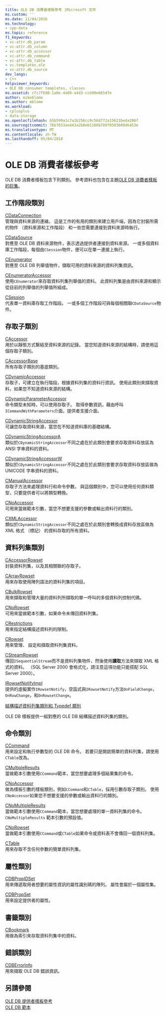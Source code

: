 ```yaml
---
title: OLE DB 消費者樣板參考 |Microsoft 文件
ms.custom: ''
ms.date: 11/04/2016
ms.technology:
- cpp-data
ms.topic: reference
f1_keywords:
- vc-attr.db_param
- vc-attr.db_column
- vc-attr.db_accessor
- vc-attr.db_command
- vc-attr.db_table
- vc.templates.ole
- vc-attr.db_source
dev_langs:
- C++
helpviewer_keywords:
- OLE DB consumer templates, classes
ms.assetid: cfc7f698-1a0e-4a09-a4d3-ccb99e6654fe
author: mikeblome
ms.author: mblome
ms.workload:
- cplusplus
- data-storage
ms.openlocfilehash: b5b599a1c7a1b256cc9c56d772a15621beda286f
ms.sourcegitcommit: 76b7653ae443a2b8eb1186b789f8503609d6453e
ms.translationtype: MT
ms.contentlocale: zh-TW
ms.lasthandoff: 05/04/2018
---
```

# <a name="ole-db-consumer-templates-reference"></a>OLE DB 消費者樣板參考
OLE DB 消費者樣板包含下列類別。 參考資料也包含在主題[OLE DB 消費者樣板的巨集](../../data/oledb/macros-and-global-functions-for-ole-db-consumer-templates.md)。  
  
## <a name="session-classes"></a>工作階段類別  
 [CDataConnection](../../data/oledb/cdataconnection-class.md)  
 管理與資料來源的連線。 這是工作的有用的類別來建立用戶端，因為它封裝所需的物件 （資料來源和工作階段） 和一些您需要連接到資料來源時執行。  
  
 [CDataSource](../../data/oledb/cdatasource-class.md)  
 對應至 OLE DB 資料來源物件，表示透過提供者連接到資料來源。 一或多個資料庫工作階段，每個由`CSession`物件，便可以在單一連接上執行。  
  
 [CEnumerator](../../data/oledb/cenumerator-class.md)  
 對應至 OLE DB 列舉值物件，擷取可用的資料來源的資料列集資訊。  
  
 [CEnumeratorAccessor](../../data/oledb/cenumeratoraccessor-class.md)  
 使用`CEnumerator`來存取資料列集列舉值的資料。 此資料列集是由資料來源和顯示從目前的列舉值的列舉值所組成。  
  
 [CSession](../../data/oledb/csession-class.md)  
 代表單一資料庫存取工作階段。 一或多個工作階段可與每個相關聯`CDataSource`物件。  
  
## <a name="accessor-classes"></a>存取子類別  
 [CAccessor](../../data/oledb/caccessor-class.md)  
 用於以靜態方式繫結至資料來源的記錄。 當您知道資料來源的結構時，請使用這個存取子類別。  
  
 [CAccessorBase](../../data/oledb/caccessorbase-class.md)  
 所有存取子類別的基底類別。  
  
 [CDynamicAccessor](../../data/oledb/cdynamicaccessor-class.md)  
 存取子，可建立在執行階段，根據資料列集的資料行資訊。 使用此類別來擷取資料，如果您不知道資料來源的結構。  
  
 [CDynamicParameterAccessor](../../data/oledb/cdynamicparameteraccessor-class.md)  
 命令類型未知時，可以使用存取子。 取得參數資訊，藉由呼叫`ICommandWithParameters`介面，提供者支援介面。  
  
 [CDynamicStringAccessor](../../data/oledb/cdynamicstringaccessor-class.md)  
 可讓您存取資料來源，當您在不知道資料庫的基礎結構。  
  
 [CDynamicStringAccessorA](../../data/oledb/cdynamicstringaccessora-class.md)  
 類似於`CDynamicStringAccessor`不同之處在於此類別會要求存取資料存放區為 ANSI 字串資料的資料。  
  
 [CDynamicStringAccessorW](../../data/oledb/cdynamicstringaccessorw-class.md)  
 類似於`CDynamicStringAccessor`不同之處在於此類別會要求存取資料存放區做為 UNICODE 字串資料的資料。  
  
 [CManualAccessor](../../data/oledb/cmanualaccessor-class.md)  
 存取子方法來處理資料行和命令參數。 與這個類別中，您可以使用任何資料類型，只要提供者可以將類型轉換。  
  
 [CNoAccessor](../../data/oledb/cnoaccessor-class.md)  
 可用來當做範本引數，當您不想要支援的參數或輸出資料行的類別。  
  
 [CXMLAccessor](../../data/oledb/cxmlaccessor-class.md)  
 類似於`CDynamicStringAccessor`不同之處在於此類別會轉換成資料存放區做為 XML 格式 （標記） 的資料存取的所有資料。  
  
## <a name="rowset-classes"></a>資料列集類別  
 [CAccessorRowset](../../data/oledb/caccessorrowset-class.md)  
 封裝資料列集，以及其相關聯的存取子。  
  
 [CArrayRowset](../../data/oledb/carrayrowset-class.md)  
 用來存取使用陣列語法的資料列集的項目。  
  
 [CBulkRowset](../../data/oledb/cbulkrowset-class.md)  
 用來擷取和管理大量的資料列所擷取的單一呼叫的多個資料列控制代碼。  
  
 [CNoRowset](../../data/oledb/cnorowset-class.md)  
 可用來當做範本引數，如果命令未傳回資料列集。  
  
 [CRestrictions](../../data/oledb/crestrictions-class.md)  
 用來指定結構描述資料列的限制。  
  
 [CRowset](../../data/oledb/crowset-class.md)  
 用來管理、 設定和擷取資料列集資料。  
  
 [CStreamRowset](../../data/oledb/cstreamrowset-class.md)  
 傳回`ISequentialStream`而不是資料列集物件，然後使用**讀取**方法來擷取 XML 格式的資料。 （SQL Server 2000 會格式化，請注意這項功能只能搭配 SQL Server 2000）。  
  
 [IRowsetNotifyImpl](../../data/oledb/irowsetnotifyimpl-class.md)  
 提供的虛擬實作`IRowsetNotify`，空函式與`IRowsetNotify`方法`OnFieldChange`， `OnRowChange`，和`OnRowsetChange`。  
  
 [結構描述資料列集類別和 Typedef 類別](../../data/oledb/schema-rowset-classes-and-typedef-classes.md)  
  
 OLE DB 樣板提供一組對應的 OLE DB 結構描述資料列集的類別。  
  
## <a name="command-classes"></a>命令類別  
 [CCommand](../../data/oledb/ccommand-class.md)  
 用來設定和執行參數型的 OLE DB 命令。 若要只是開啟簡單的資料列集，請使用`CTable`改為。  
  
 [CMultipleResults](../../data/oledb/cmultipleresults-class.md)  
 當做範本引數使用`CCommand`範本，當您想要處理多個結果集的命令。  
  
 [CNoAccessor](../../data/oledb/cnoaccessor-class.md)  
 做為樣板引數的樣板類別，例如`CCommand`和`CTable`，採用引數存取子類別。 使用`CNoAccessor`如果您不想要支援的參數或輸出資料行的類別。  
  
 [CNoMultipleResults](../../data/oledb/cnomultipleresults-class.md)  
 當做範本引數使用`CCommand`範本，當您想要處理的單一資料列集的命令。 `CNoMultipleResults` 範本引數的預設值。  
  
 [CNoRowset](../../data/oledb/cnorowset-class.md)  
 當做範本引數使用`CCommand`或`CTable`如果命令或資料表不會傳回一個資料列集。  
  
 [CTable](../../data/oledb/ctable-class.md)  
 用來存取不含任何參數的簡單資料列集。  
  
## <a name="property-classes"></a>屬性類別  
 [CDBPropIDSet](../../data/oledb/cdbpropidset-class.md)  
 用來傳遞取用者想要的屬性資訊的屬性識別碼的陣列。 屬性會屬於一個屬性集。  
  
 [CDBPropSet](../../data/oledb/cdbpropset-class.md)  
 用來設定提供者的屬性。  
  
## <a name="bookmark-class"></a>書籤類別  
 [CBookmark](../../data/oledb/cbookmark-class.md)  
 用做為索引來存取資料列集中的資料。  
  
## <a name="error-class"></a>錯誤類別  
 [CDBErrorInfo](../../data/oledb/cdberrorinfo-class.md)  
 用來擷取 OLE DB 錯誤資訊。  
  
## <a name="see-also"></a>另請參閱  
 [OLE DB 提供者樣板參考](../../data/oledb/ole-db-provider-templates-reference.md)   
 [OLE DB 範本](../../data/oledb/ole-db-templates.md)